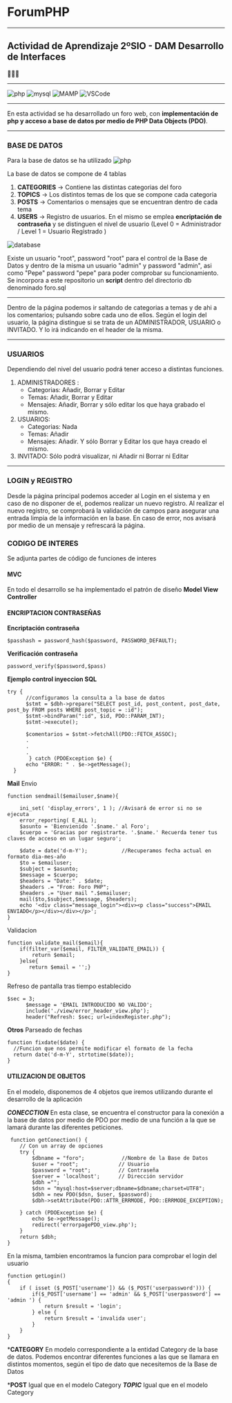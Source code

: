 # ForumPHP 
***

## Actividad de Aprendizaje 2ºSIO - DAM Desarrollo de Interfaces
👨🏻‍💻
***
![php](https://img.shields.io/badge/php-777BB4?style=for-the-badge&logo=php&logoColor=white)
![mysql](https://img.shields.io/badge/mysql-blue?style=for-the-badge&logo=mysql&logoColor=white)
![MAMP](https://img.shields.io/badge/mamp-grey?style=for-the-badge&logo=mamp&logoColor=white)
![VSCode](https://img.shields.io/badge/vscode-blue?style=for-the-badge&logo=vscode&logoColor=white)
***

En esta actividad se ha desarrollado un foro web, con **implementación de php y acceso a base de datos por medio de PHP Data Objects (PDO)**.

***

### BASE DE DATOS

Para la base de datos se ha utilizado ![php](https://img.shields.io/badge/phpMyAdmin-777BB4?style=for-the-badge&logo=phpmyadmin&logoColor=white)

La base de datos se compone de 4 tablas

1. **CATEGORIES** -> Contiene las distintas categorias del foro
2. **TOPICS** -> Los distintos temas de los que se compone cada categoria
3. **POSTS** -> Comentarios o mensajes que se encuentran dentro de cada tema
4. **USERS** -> Registro de usuarios. En el mismo se emplea **encriptación de contraseña** y se distinguen el nivel de usuario (Level 0 = Administrador / Level 1 = Usuario Registrado )

![database](https://raw.githubusercontent.com/JSenen/ForumPHP/blob/develop/db/ER_BaseDatos.png)

Existe un usuario "root", password "root" para el control de la Base de Datos y dentro de la misma un usuario "admin" y password "admin", asi como "Pepe" password "pepe" para poder comprobar su funcionamiento.
Se incorpora a este repositorio un **script** dentro del directorio db denominado foro.sql
***

Dentro de la página podemos ir saltando de categorias a temas y de ahi a los comentarios; pulsando sobre cada uno de ellos.
Según el login del usuario, la página distingue si se trata de un ADMINISTRADOR, USUARIO o INVITADO. Y lo irá indicando en el header de la misma.

***

### USUARIOS

Dependiendo del nivel del usuario podrá tener acceso a distintas funciones.

1. ADMINISTRADORES : 
    - Categorias: Añadir, Borrar y Editar
    - Temas: Añadir, Borrar y Editar
    - Mensajes: Añadir, Borrar y sólo editar los que haya grabado el mismo.
2. USUARIOS:
    - Categorias: Nada
    - Temas: Añadir
    - Mensajes: Añadir. Y sólo  Borrar y Editar los que haya creado el mismo.
3. INVITADO: Sólo podrá visualizar, ni Añadir ni Borrar ni Editar

***

### LOGIN y REGISTRO

Desde la página principal podemos acceder al Login en el sistema y en caso de no disponer de el, podemos realizar un nuevo registro.
Al realizar el nuevo registro, se comprobará la validación de campos para asegurar una entrada limpia de la información en la base. En caso de error, nos avisará por medio de un mensaje y refrescará la página.

### CODIGO DE INTERES

Se adjunta partes de código de funciones de interes

#### MVC

En todo el desarrollo se ha implementado el patrón de diseño **Model View Controller**

#### ENCRIPTACION CONTRASEÑAS

**Encriptación contraseña**
```
$passhash = password_hash($password, PASSWORD_DEFAULT); 
```
**Verificación contraseña**
```
password_verify($password,$pass)
```
**Ejemplo control inyeccion SQL**
```
try {
      //configuramos la consulta a la base de datos
      $stmt = $dbh->prepare("SELECT post_id, post_content, post_date, post_by FROM posts WHERE post_topic = :id");
      $stmt->bindParam(":id", $id, PDO::PARAM_INT);
      $stmt->execute();
      
      $comentarios = $stmt->fetchAll(PDO::FETCH_ASSOC);
      .
      .
      .
       } catch (PDOException $e) {
      echo "ERROR: " . $e->getMessage();
  }
  ```
**Mail**
Envio
```
function sendmail($emailuser,$name){

    ini_set( 'display_errors', 1 ); //Avisará de error si no se ejecuta
    error_reporting( E_ALL );
    $asunto = 'Bienvienido '.$name.' al Foro';
    $cuerpo = 'Gracias por registrarte. '.$name.' Recuerda tener tus claves de acceso en un lugar seguro';

    $date = date('d-m-Y');           //Recuperamos fecha actual en formato dia-mes-año
    $to = $emailuser;                 
    $subject = $asunto;                    
    $message = $cuerpo;  
    $headers = "Date:" . $date;             
    $headers .= "From: Foro PHP";
    $headers .= "User mail ".$emailuser;     
    mail($to,$subject,$message, $headers);  
    echo '<div class="message_login"><div><p class="success">EMAIL ENVIADO</p></div></div></p>';
}
```
Validacion
```
function validate_mail($email){
    if(filter_var($email, FILTER_VALIDATE_EMAIL)) {    
        return $email;
    }else{
       return $email = '';}
}
```
Refreso de pantalla tras tiempo establecido
```
$sec = 3; 
      $message = 'EMAIL INTRODUCIDO NO VALIDO';
      include('./view/error_header_view.php');
      header("Refresh: $sec; url=indexRegister.php");
```
**Otros**
Parseado de fechas
```
function fixdate($date) {
  //Funcion que nos permite modificar el formato de la fecha 
  return date('d-m-Y', strtotime($date));
}
```
#### UTILIZACION DE OBJETOS

En el modelo, disponemos de 4 objetos que iremos utilizando durante el desarrollo de la aplicación

***CONECCTION***
En esta clase, se encuentra el constructor para la conexión a la base de datos por medio de PDO por medio
de una función a la que se lamará durante las diferentes peticiones.

```
 function getConection() {
    // Con un array de opciones
    try {
        $dbname = "foro";            //Nombre de la Base de Datos
        $user = "root";             // Usuario
        $password = "root";         // Contraseña
        $server = 'localhost';      // Dirección servidor
        $dbh ="";
        $dsn = "mysql:host=$server;dbname=$dbname;charset=UTF8";
        $dbh = new PDO($dsn, $user, $password);
        $dbh->setAttribute(PDO::ATTR_ERRMODE, PDO::ERRMODE_EXCEPTION);
        
    } catch (PDOException $e) {
        echo $e->getMessage();
        redirect('errorpagePDO_view.php'); 
    }
    return $dbh;
}
```

En la misma, tambien encontramos la funcion para comprobar el login del usuario
```
function getLogin()
{
    if ( isset ($_POST['username']) && ($_POST('userpassword'))) {
        if($_POST['username'] == 'admin' && $_POST['userpassword'] == 'admin ') {
            return $result = 'login';
        } else {
            return $result = 'invalida user';
        }
    }
}
```
***CATEGORY**
En modelo correspondiente a la entidad Category de la base de datos. 
Podemos encontrar diferentes funciones a las que se llamara en distintos momentos, según el tipo
de dato que necesitemos de la Base de Datos

***POST**
Igual que en el modelo Category
***TOPIC***
Igual que en el modelo Category












    


